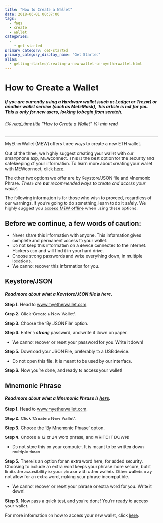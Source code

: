 ```yaml
---
title: "How to Create a Wallet"
date: 2018-06-01 00:07:00
tags:
  - faqs
  - create
  - wallet
categories:
  - 
    - get-started
primary_category: get-started
primary_category_display_name: "Get Started"
alias:
  - getting-started/creating-a-new-wallet-on-myetherwallet.html
---
```


# __How to Create a Wallet__
##### If you are currently using a Hardware wallet (such as Ledger or Trezor) or another wallet service (such as MetaMask), this article is not for you. This is only for new users, looking to begin from scratch.
###### {% read_time title "How to Create a Wallet" %} min read
***

MyEtherWallet (MEW) offers three ways to create a new ETH wallet.

Out of the three, we highly suggest creating your wallet with our smartphone app, MEWconnect. This is the best option for the security and safekeeping of your information. To learn more about creating your wallet with MEWconnect, click [here](/@@@@@@/mewconnect/mewconnect-101-create/).

The other two options we offer are by Keystore/JSON file and Mnemonic Phrase. *These are **not** recommended ways to create and access your wallet.*

The following information is for those who wish to proceed, regardless of our warnings. If you’re going to do something, learn to do it safely. We highly suggest you [access MEW offline](/@@@@@@/offline/offline-mew-looks-weird/) when using these options.



## __Before we continue, a few words of caution:__

* Never share this information with anyone. This information gives complete and permanent access to your wallet.
* Do not keep this information on a device connected to the internet. Hackers can and will find it in your hard drive.
* Choose strong passwords and write everything down, in multiple locations.
* We cannot recover this information for you.



## __Keystore/JSON__
#### *Read more about what a Keystore/JSON file is [here](/@@@@@@/security-and-privacy/what-is-a-keystore-file/).*

**Step 1.** Head to www.myetherwallet.com.

**Step 2.** Click ‘Create a New Wallet’.

**Step 3.** Choose the ‘By JSON File’ option.

**Step 4.** Enter a **_strong_** password, and write it down on paper.

* We cannot recover or reset your password for you. Write it down!

**Step 5.** Download your JSON File, preferably to a USB device.

* Do not open this file. It is meant to be used by our interface.

**Step 6.** Now you’re done, and ready to access your wallet!



## __Mnemonic Phrase__
#### *Read more about what a Mnemonic Phrase is [here](/@@@@@@/security-and-privacy/what-is-a-mnemonic-phrase/).*

**Step 1.** Head to www.myetherwallet.com.

**Step 2.** Click ‘Create a New Wallet’.

**Step 3.** Choose the ‘By Mnemonic Phrase’ option.

**Step 4.** Choose a 12 or 24 word phrase, and WRITE IT DOWN!

* Do not store this on your computer. It is meant to be written down multiple times.

**Step 5.** There is an option for an extra word here, for added security. Choosing to include an extra word keeps your phrase more secure, but it limits the accesibility fo your phrase with other wallets. Other wallets may not allow for an extra word, making your phrase incompatible.

* We cannot recover or reset your phrase or extra word for you. Write it down!


**Step 6.** Now pass a quick test, and you’re done! You’re ready to access your wallet.



For more information on how to access your new wallet, click [here](/@@@@@@/getting-started/how-to-access-your-wallet/).